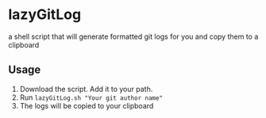 # lazyGitLog
a shell script that will generate formatted git logs for you and copy them to a clipboard

## Usage
1. Download the script. Add it to your path. 
2. Run `lazyGitLog.sh "Your git author name"`
3. The logs will be copied to your clipboard


